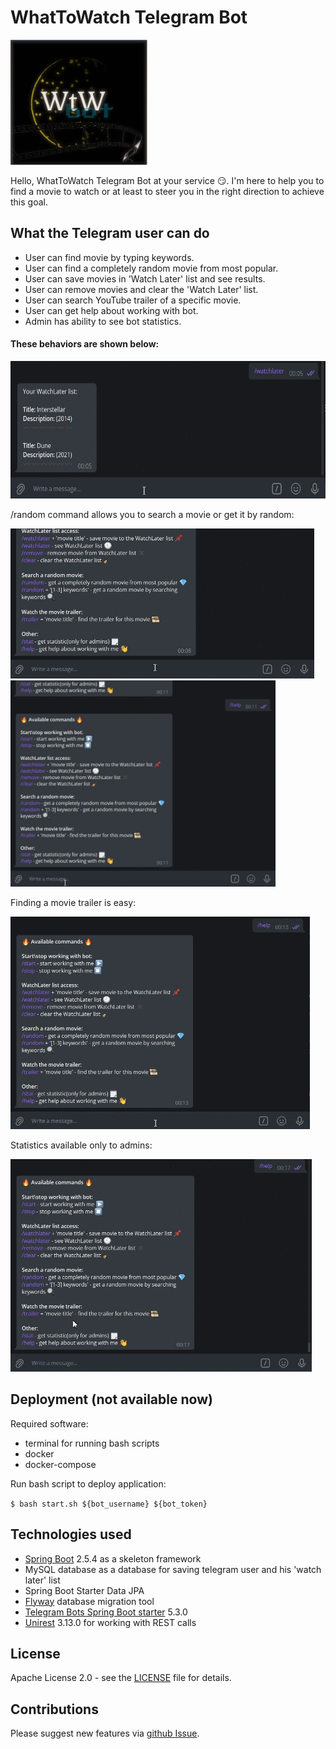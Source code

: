 # WhatToWatch Telegram Bot

<img alt="logo" height="200" src="https://github.com/didkovskiy/wtw-telegrambot/blob/main/docs/logo.PNG" width=auto/>

Hello, WhatToWatch Telegram Bot at your service 😏.
I'm here to help you to find a movie to watch or at least to steer you in the right direction to achieve this goal.

## What the Telegram user can do
- User can find movie by typing keywords.
- User can find a completely random movie from most popular.
- User can save movies in 'Watch Later' list and see results.
- User can remove movies and clear the 'Watch Later' list.
- User can search YouTube trailer of a specific movie.
- User can get help about working with bot.
- Admin has ability to see bot statistics.

#### These behaviors are shown below:

<img alt="logo" height="220" src="https://github.com/didkovskiy/wtw-telegrambot/blob/main/docs/watchlater.gif" width=auto/>

/random command allows you to search a movie or get it by random: 

<img alt="logo" height="240" src="https://github.com/didkovskiy/wtw-telegrambot/blob/main/docs/random.gif" width=auto/>
<img alt="logo" height="330" src="https://github.com/didkovskiy/wtw-telegrambot/blob/main/docs/randomkey.gif" width=auto/>

Finding a movie trailer is easy:

<img alt="logo" height="340" src="https://github.com/didkovskiy/wtw-telegrambot/blob/main/docs/trailer.gif" width=auto/>

Statistics available only to admins:

<img alt="logo" height="340" src="https://github.com/didkovskiy/wtw-telegrambot/blob/main/docs/stat.gif" width=auto/>

## Deployment (not available now)
Required software:
- terminal for running bash scripts
- docker
- docker-compose

Run bash script to deploy application:

`$ bash start.sh ${bot_username} ${bot_token}`

## Technologies used
- [Spring Boot](https://spring.io/projects/spring-boot) 2.5.4 as a skeleton framework
- MySQL database as a database for saving telegram user and his 'watch later' list
- Spring Boot Starter Data JPA
- [Flyway](https://mvnrepository.com/artifact/org.flywaydb/flyway-core) database migration tool
- [Telegram Bots Spring Boot starter](https://mvnrepository.com/artifact/org.telegram/telegrambots-spring-boot-starter) 5.3.0
- [Unirest](https://github.com/kong/unirest-java) 3.13.0 for working with REST calls

## License 
Apache License 2.0 - see the [LICENSE](https://github.com/didkovskiy/wtw-telegrambot/blob/main/LICENSE) file for details.

## Contributions
Please suggest new features via [github Issue](https://github.com/didkovskiy/wtw-telegrambot/issues/new).

